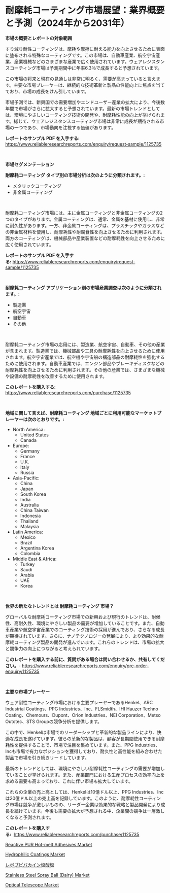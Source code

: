 <p><h1>耐摩耗コーティング市場展望：業界概要と予測（2024年から2031年）</h1></p><p><strong>市場の概要とレポートの対象範囲</strong></p>
<p><p>すり減り耐性コーティングは、摩耗や摩擦に耐える能力を向上させるために表面に塗布される特殊なコーティングです。この市場は、自動車産業、航空宇宙産業、産業機械などのさまざまな産業で広く使用されています。ウェアレジスタンスコーティング市場は予測期間中に年率6.3％で成長すると予想されています。</p><p>この市場の将来と現在の見通しは非常に明るく、需要が高まっていると言えます。主要な市場プレーヤーは、継続的な技術革新と製品の性能向上に焦点を当てており、市場の成長をけん引しています。</p><p>市場予測では、新興国での需要増加やエンドユーザー産業の拡大により、今後数年間で市場がさらに拡大すると予想されています。最新の市場トレンドとしては、環境にやさしいコーティング技術の開発や、耐摩耗性能の向上が挙げられます。総じて、ウェアレジスタンスコーティング市場は非常に成長が期待される市場の一つであり、市場動向を注視する価値があります。</p></p>
<p><strong>レポートのサンプル PDF を入手する:</strong> <a href="https://www.reliableresearchreports.com/enquiry/request-sample/1125735">https://www.reliableresearchreports.com/enquiry/request-sample/1125735</a></p>
<p>&nbsp;</p>
<p><strong>市場セグメンテーション</strong></p>
<p><strong>耐摩耗コーティング タイプ別の市場分析は次のように分類されます。:</strong></p>
<p><ul><li>メタリックコーティング</li><li>非金属コーティング</li></ul></p>
<p>&nbsp;</p>
<p><p>耐摩耗コーティング市場には、主に金属コーティングと非金属コーティングの2つのタイプがあります。金属コーティングは、通常、金属を基材に使用し、非常に耐久性があります。一方、非金属コーティングは、プラスチックやガラスなどの非金属材料を使用し、耐摩耗性や耐腐食性を向上させるために利用されます。両方のコーティングは、機械部品や産業装置などの耐摩耗性を向上させるために広く使用されています。</p></p>
<p><strong>レポートのサンプル PDF を入手する:</strong>&nbsp;<a href="https://www.reliableresearchreports.com/enquiry/request-sample/1125735">https://www.reliableresearchreports.com/enquiry/request-sample/1125735</a></p>
<p>&nbsp;</p>
<p><strong> 耐摩耗コーティング アプリケーション別の市場産業調査は次のように分類されます。:</strong></p>
<p><ul><li>製造業</li><li>航空宇宙</li><li>自動車</li><li>その他</li></ul></p>
<p>&nbsp;</p>
<p><p>耐摩耗コーティング市場の応用には、製造業、航空宇宙、自動車、その他の産業が含まれます。製造業では、機械部品や工具の耐摩耗性を向上させるために使用されます。航空宇宙産業では、航空機や宇宙船の構造部品の耐摩耗性を強化するために使用されます。自動車産業では、エンジン部品やブレーキディスクなどの耐摩耗性を向上させるために利用されます。その他の産業では、さまざまな機械や設備の耐摩耗性を改善するために使用されます。</p></p>
<p><strong>このレポートを購入する:</strong>&nbsp; <a href="https://www.reliableresearchreports.com/purchase/1125735">https://www.reliableresearchreports.com/purchase/1125735</a></p>
<p>&nbsp;</p>
<p><strong>地域に関して言えば、耐摩耗コーティング 地域ごとに利用可能なマーケットプレーヤーは次のとおりです。:</strong></p>
<p><ul>
    <li>
        North America:
        <ul>
            <li>United States</li>
            <li>Canada</li>
        </ul>
    </li>
    <li>
        Europe:
        <ul>
            <li>Germany</li>
            <li>France</li>
            <li>U.K.</li>
            <li>Italy</li>
            <li>Russia</li>
        </ul>
    </li>
    <li>
        Asia-Pacific:
        <ul>
            <li>China</li>
            <li>Japan</li>
            <li>South Korea</li>
            <li>India</li>
            <li>Australia</li>
            <li>China Taiwan</li>
            <li>Indonesia</li>
            <li>Thailand</li>
            <li>Malaysia</li>
        </ul>
    </li>
    <li>
        Latin America:
        <ul>
            <li>Mexico</li>
            <li>Brazil</li>
            <li>Argentina Korea</li>
            <li>Colombia</li>
        </ul>
    </li>
    <li>
        Middle East & Africa:
        <ul>
            <li>Turkey</li>
            <li>Saudi</li>
            <li>Arabia</li>
            <li>UAE</li>
            <li>Korea</li>
        </ul>
    </li>
    </ul></p>
<p>&nbsp;</p>
<p><strong>世界の新たなトレンドとは 耐摩耗コーティング 市場？</strong></p>
<p><p>グローバルな耐摩耗コーティング市場での新興および現行のトレンドは、耐候性、高耐久性、環境にやさしい製品の需要が増加していることです。また、自動車産業や航空宇宙産業でのコーティング技術の採用が進んでおり、さらなる成長が期待されています。さらに、ナノテクノロジーの発展により、より効果的な耐摩耗コーティング製品の開発が進んでいます。これらのトレンドは、市場の拡大と競争力の向上につながると考えられています。</p></p>
<p><strong>このレポートを購入する前に、質問がある場合は問い合わせるか、共有してください。</strong>- <a href="https://www.reliableresearchreports.com/enquiry/pre-order-enquiry/1125735">https://www.reliableresearchreports.com/enquiry/pre-order-enquiry/1125735</a></p>
<p>&nbsp;</p>
<p><strong>主要な市場プレーヤー</strong></p>
<p><p>ウェア耐性コーティング市場における主要プレーヤーであるHenkel、ARC Industrial Coatings、PPG Industries、Inc、FLSmidth、IHI Hauzer Techno Coating、Chemours、Dupont、Orion Industries、NEI Corporation、Metso Outotec、STS Groupの競争分析を提供します。 </p><p>この中で、Henkelは市場でのリーダーシップと革新的な製品ラインにより、快適な成長を遂げています。彼らの革新的な製品は、顧客が長期間使用できる耐摩耗性を提供することで、市場で注目を集めています。また、PPG Industries、Incも市場で有力なポジションを獲得しており、耐久性と高性能を組み合わせた製品で市場を引き続きリードしています。 </p><p>最新のトレンドとしては、環境にやさしい耐摩耗性コーティングの需要が増加していることが挙げられます。また、産業部門における生産プロセスの効率向上を求める需要も高まっており、これに伴い市場も拡大しています。 </p><p>これらの企業の売上高としては、Henkelは10億ドル以上、PPG Industries、Incは20億ドル以上の売上高を記録しています。このように、耐摩耗性コーティング市場は競争が激しいものの、リーダー企業は効果的な戦略と製品開発により成長を続けています。今後も需要の拡大が予想される中、企業間の競争は一層激しくなると予測されます。</p></p>
<p><strong>このレポートを購入する:</strong>&nbsp;&nbsp;<a href="https://www.reliableresearchreports.com/purchase/1125735">https://www.reliableresearchreports.com/purchase/1125735</a></p>
<p><p><a href="https://view.publitas.com/reportprime-1/reactive-pur-hot-melt-adhesives-market-size-global-industry-overview-market-segmentation-and-forecast-2023-to-2030/">Reactive PUR Hot-melt Adhesives Market</a></p><p><a href="https://github.com/lbird53714/Market-Research-Report-List-3/blob/main/hydrophilic-coatings-market.md">Hydrophilic Coatings Market</a></p><p><a href="https://github.com/sghwr779811674/Market-Research-Report-List-1/blob/main/8886585189566.md">レボブピバカイン塩酸塩</a></p><p><a href="https://thundering-castanet-c65.notion.site/Stainless-Steel-Spray-Ball-Dairy-Market-Share-Market-New-Trends-Analysis-Report-By-Type-By-Appl-374f16d490d342848d65644f57d14959">Stainless Steel Spray Ball (Dairy) Market</a></p><p><a href="https://issuu.com/reportprime-2/docs/optical-telescope-market-size-2030.pptx">Optical Telescope Market</a></p></p>